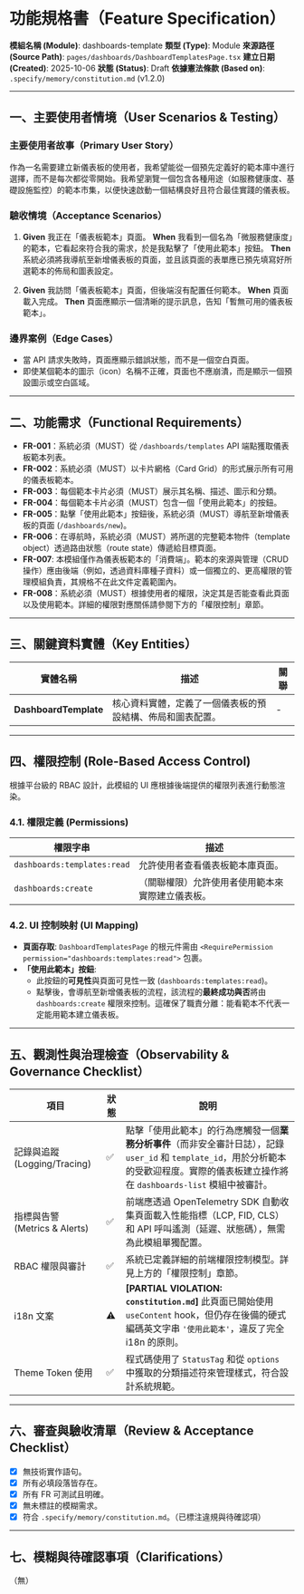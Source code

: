 # 功能規格書（Feature Specification）

**模組名稱 (Module)**: dashboards-template
**類型 (Type)**: Module
**來源路徑 (Source Path)**: `pages/dashboards/DashboardTemplatesPage.tsx`
**建立日期 (Created)**: 2025-10-06
**狀態 (Status)**: Draft
**依據憲法條款 (Based on)**: `.specify/memory/constitution.md` (v1.2.0)

---

## 一、主要使用者情境（User Scenarios & Testing）

### 主要使用者故事（Primary User Story）
作為一名需要建立新儀表板的使用者，我希望能從一個預先定義好的範本庫中進行選擇，而不是每次都從零開始。我希望瀏覽一個包含各種用途（如服務健康度、基礎設施監控）的範本市集，以便快速啟動一個結構良好且符合最佳實踐的儀表板。

### 驗收情境（Acceptance Scenarios）
1.  **Given** 我正在「儀表板範本」頁面。
    **When** 我看到一個名為「微服務健康度」的範本，它看起來符合我的需求，於是我點擊了「使用此範本」按鈕。
    **Then** 系統必須將我導航至新增儀表板的頁面，並且該頁面的表單應已預先填寫好所選範本的佈局和圖表設定。

2.  **Given** 我訪問「儀表板範本」頁面，但後端沒有配置任何範本。
    **When** 頁面載入完成。
    **Then** 頁面應顯示一個清晰的提示訊息，告知「暫無可用的儀表板範本」。

### 邊界案例（Edge Cases）
- 當 API 請求失敗時，頁面應顯示錯誤狀態，而不是一個空白頁面。
- 即使某個範本的圖示（icon）名稱不正確，頁面也不應崩潰，而是顯示一個預設圖示或空白區域。

---

## 二、功能需求（Functional Requirements）

- **FR-001**：系統必須（MUST）從 `/dashboards/templates` API 端點獲取儀表板範本列表。
- **FR-002**：系統必須（MUST）以卡片網格（Card Grid）的形式展示所有可用的儀表板範本。
- **FR-003**：每個範本卡片必須（MUST）展示其名稱、描述、圖示和分類。
- **FR-004**：每個範本卡片必須（MUST）包含一個「使用此範本」的按鈕。
- **FR-005**：點擊「使用此範本」按鈕後，系統必須（MUST）導航至新增儀表板的頁面 (`/dashboards/new`)。
- **FR-006**：在導航時，系統必須（MUST）將所選的完整範本物件（template object）透過路由狀態（route state）傳遞給目標頁面。
- **FR-007**: 本模組僅作為儀表板範本的「消費端」。範本的來源與管理（CRUD 操作）應由後端（例如，透過資料庫種子資料）或一個獨立的、更高權限的管理模組負責，其規格不在此文件定義範圍內。
- **FR-008**：系統必須（MUST）根據使用者的權限，決定其是否能查看此頁面以及使用範本。詳細的權限對應關係請參閱下方的「權限控制」章節。

---

## 三、關鍵資料實體（Key Entities）
| 實體名稱 | 描述 | 關聯 |
|-----------|------|------|
| **DashboardTemplate** | 核心資料實體，定義了一個儀表板的預設結構、佈局和圖表配置。 | - |

---

## 四、權限控制 (Role-Based Access Control)

根據平台級的 RBAC 設計，此模組的 UI 應根據後端提供的權限列表進行動態渲染。

### 4.1. 權限定義 (Permissions)
| 權限字串 | 描述 |
|---|---|
| `dashboards:templates:read` | 允許使用者查看儀表板範本庫頁面。 |
| `dashboards:create` | （關聯權限）允許使用者使用範本來實際建立儀表板。 |

### 4.2. UI 控制映射 (UI Mapping)
- **頁面存取**: `DashboardTemplatesPage` 的根元件需由 `<RequirePermission permission="dashboards:templates:read">` 包裹。
- **「使用此範本」按鈕**:
  - 此按鈕的**可見性**與頁面可見性一致 (`dashboards:templates:read`)。
  - 點擊後，會導航至新增儀表板的流程，該流程的**最終成功與否**將由 `dashboards:create` 權限來控制。這確保了職責分離：能看範本不代表一定能用範本建立儀表板。

---

## 五、觀測性與治理檢查（Observability & Governance Checklist）

| 項目 | 狀態 | 說明 |
|------|------|------|
| 記錄與追蹤 (Logging/Tracing) | ✅ | 點擊「使用此範本」的行為應觸發一個**業務分析事件**（而非安全審計日誌），記錄 `user_id` 和 `template_id`，用於分析範本的受歡迎程度。實際的儀表板建立操作將在 `dashboards-list` 模組中被審計。 |
| 指標與告警 (Metrics & Alerts) | ✅ | 前端應透過 OpenTelemetry SDK 自動收集頁面載入性能指標（LCP, FID, CLS）和 API 呼叫遙測（延遲、狀態碼），無需為此模組單獨配置。 |
| RBAC 權限與審計 | ✅ | 系統已定義詳細的前端權限控制模型。詳見上方的「權限控制」章節。 |
| i18n 文案 | ⚠️ | **[PARTIAL VIOLATION: `constitution.md`]** 此頁面已開始使用 `useContent` hook，但仍存在後備的硬式編碼英文字串 `'使用此範本'`，違反了完全 i18n 的原則。 |
| Theme Token 使用 | ✅ | 程式碼使用了 `StatusTag` 和從 `options` 中獲取的分類描述符來管理樣式，符合設計系統規範。 |

---

## 六、審查與驗收清單（Review & Acceptance Checklist）

- [x] 無技術實作語句。
- [x] 所有必填段落皆存在。
- [x] 所有 FR 可測試且明確。
- [x] 無未標註的模糊需求。
- [x] 符合 `.specify/memory/constitution.md`。（已標注違規與待確認項）

---

## 七、模糊與待確認事項（Clarifications）

（無）
